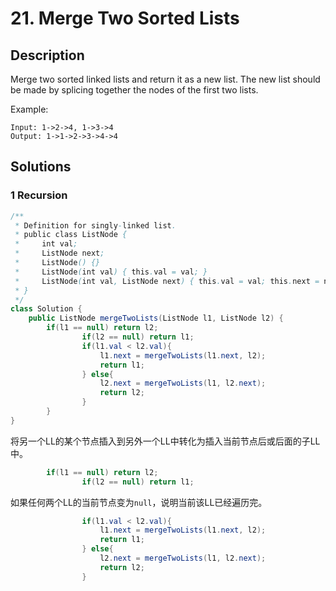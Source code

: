

# 21. Merge Two Sorted Lists

 ## Description ##

Merge two sorted linked lists and return it as a new list. The new list should be made by splicing together the nodes of the first two lists.

Example:

```
Input: 1->2->4, 1->3->4
Output: 1->1->2->3->4->4
```



## Solutions ##

### 1 Recursion ###

```java
/**
 * Definition for singly-linked list.
 * public class ListNode {
 *     int val;
 *     ListNode next;
 *     ListNode() {}
 *     ListNode(int val) { this.val = val; }
 *     ListNode(int val, ListNode next) { this.val = val; this.next = next; }
 * }
 */
class Solution {
    public ListNode mergeTwoLists(ListNode l1, ListNode l2) {
        if(l1 == null) return l2;
				if(l2 == null) return l1;
				if(l1.val < l2.val){
					l1.next = mergeTwoLists(l1.next, l2);
					return l1;
				} else{
					l2.next = mergeTwoLists(l1, l2.next);
					return l2;
				}
    	}
}
```



将另一个LL的某个节点插入到另外一个LL中转化为插入当前节点后或后面的子LL中。

```java
        if(l1 == null) return l2;
				if(l2 == null) return l1;
```

如果任何两个LL的当前节点变为```null```，说明当前该LL已经遍历完。

```java
				if(l1.val < l2.val){
					l1.next = mergeTwoLists(l1.next, l2);
					return l1;
				} else{
					l2.next = mergeTwoLists(l1, l2.next);
					return l2;
				}
```

